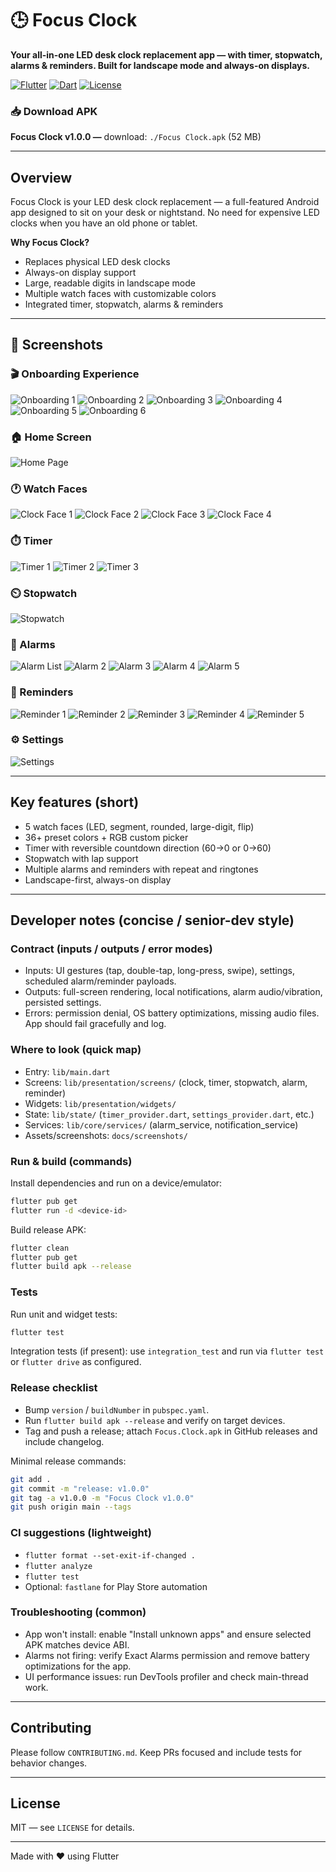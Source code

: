 # 🕒 Focus Clock

**Your all-in-one LED desk clock replacement app — with timer, stopwatch, alarms & reminders. Built for landscape mode and always-on displays.**

[![Flutter](https://img.shields.io/badge/Flutter-3.24.5-02569B?logo=flutter)](https://flutter.dev) 
[![Dart](https://img.shields.io/badge/Dart-3.5.4-0175C2?logo=dart)](https://dart.dev) 
[![License](https://img.shields.io/badge/License-MIT-green.svg)](LICENSE)

### 📥 Download APK

**Focus Clock v1.0.0 —** download: `./Focus Clock.apk` (52 MB)

---

## Overview

Focus Clock is your LED desk clock replacement — a full-featured Android app designed to sit on your desk or nightstand. No need for expensive LED clocks when you have an old phone or tablet.

**Why Focus Clock?**
- Replaces physical LED desk clocks
- Always-on display support
- Large, readable digits in landscape mode
- Multiple watch faces with customizable colors
- Integrated timer, stopwatch, alarms & reminders

---

## 📱 Screenshots

### 🎬 Onboarding Experience

![Onboarding 1](docs/screenshots/onboarding/onboarding1.png)
![Onboarding 2](docs/screenshots/onboarding/onboarding2.png)
![Onboarding 3](docs/screenshots/onboarding/onboarding3.png)
![Onboarding 4](docs/screenshots/onboarding/onboarding4.png)
![Onboarding 5](docs/screenshots/onboarding/onboarding5.png)
![Onboarding 6](docs/screenshots/onboarding/onboarding6.png)

### 🏠 Home Screen

![Home Page](docs/screenshots/home/homePage.png)

### 🕐 Watch Faces

![Clock Face 1](docs/screenshots/clock/clock1.png)
![Clock Face 2](docs/screenshots/clock/clock2.png)
![Clock Face 3](docs/screenshots/clock/clock3.png)
![Clock Face 4](docs/screenshots/clock/clock4.png)

### ⏱️ Timer

![Timer 1](docs/screenshots/timer/timer1.png)
![Timer 2](docs/screenshots/timer/timer2.png)
![Timer 3](docs/screenshots/timer/timer3.png)

### ⏲️ Stopwatch

![Stopwatch](docs/screenshots/stopwatch/stopwatch.png)

### 🔔 Alarms

![Alarm List](docs/screenshots/alarm/alarm.png)
![Alarm 2](docs/screenshots/alarm/alarm2.png)
![Alarm 3](docs/screenshots/alarm/alarm3.png)
![Alarm 4](docs/screenshots/alarm/alarm4.png)
![Alarm 5](docs/screenshots/alarm/alarm5.png)

### 📝 Reminders

![Reminder 1](docs/screenshots/reminder/remainder1.png)
![Reminder 2](docs/screenshots/reminder/remainder2.png)
![Reminder 3](docs/screenshots/reminder/remainder3.png)
![Reminder 4](docs/screenshots/reminder/remainder4.png)
![Reminder 5](docs/screenshots/reminder/remainder5.png)

### ⚙️ Settings

![Settings](docs/screenshots/settings/settings.png)

---

## Key features (short)

- 5 watch faces (LED, segment, rounded, large-digit, flip)
- 36+ preset colors + RGB custom picker
- Timer with reversible countdown direction (60→0 or 0→60)
- Stopwatch with lap support
- Multiple alarms and reminders with repeat and ringtones
- Landscape-first, always-on display

---

## Developer notes (concise / senior-dev style)

### Contract (inputs / outputs / error modes)
- Inputs: UI gestures (tap, double-tap, long-press, swipe), settings, scheduled alarm/reminder payloads.
- Outputs: full-screen rendering, local notifications, alarm audio/vibration, persisted settings.
- Errors: permission denial, OS battery optimizations, missing audio files. App should fail gracefully and log.

### Where to look (quick map)
- Entry: `lib/main.dart`
- Screens: `lib/presentation/screens/` (clock, timer, stopwatch, alarm, reminder)
- Widgets: `lib/presentation/widgets/`
- State: `lib/state/` (`timer_provider.dart`, `settings_provider.dart`, etc.)
- Services: `lib/core/services/` (alarm_service, notification_service)
- Assets/screenshots: `docs/screenshots/`

### Run & build (commands)

Install dependencies and run on a device/emulator:

```bash
flutter pub get
flutter run -d <device-id>
```

Build release APK:

```bash
flutter clean
flutter pub get
flutter build apk --release
```

### Tests

Run unit and widget tests:

```bash
flutter test
```

Integration tests (if present): use `integration_test` and run via `flutter test` or `flutter drive` as configured.

### Release checklist
- Bump `version` / `buildNumber` in `pubspec.yaml`.
- Run `flutter build apk --release` and verify on target devices.
- Tag and push a release; attach `Focus.Clock.apk` in GitHub releases and include changelog.

Minimal release commands:

```bash
git add .
git commit -m "release: v1.0.0"
git tag -a v1.0.0 -m "Focus Clock v1.0.0"
git push origin main --tags
```

### CI suggestions (lightweight)
- `flutter format --set-exit-if-changed .`
- `flutter analyze`
- `flutter test`
- Optional: `fastlane` for Play Store automation

### Troubleshooting (common)
- App won't install: enable "Install unknown apps" and ensure selected APK matches device ABI.
- Alarms not firing: verify Exact Alarms permission and remove battery optimizations for the app.
- UI performance issues: run DevTools profiler and check main-thread work.

---

## Contributing

Please follow `CONTRIBUTING.md`. Keep PRs focused and include tests for behavior changes.

---

## License

MIT — see `LICENSE` for details.

---

Made with ❤️ using Flutter
